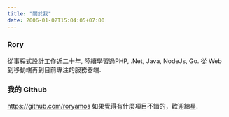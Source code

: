 ```yaml
---
title: "關於我"
date: 2006-01-02T15:04:05+07:00
---
```

### Rory
從事程式設計工作近二十年, 陸續學習過PHP, .Net, Java, NodeJs, Go. 從 Web 到移動端再到目前專注的服務器端.  
### 我的 Github  
https://github.com/roryamos 如果覺得有什麼項目不錯的，歡迎給星.  
  
  